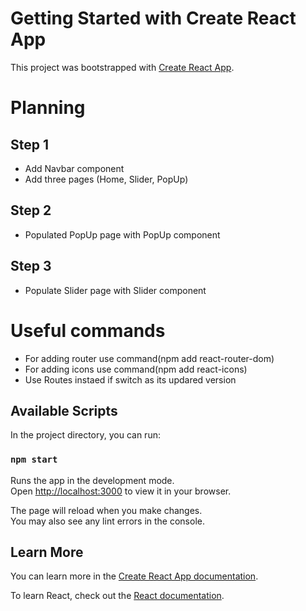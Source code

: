 # Getting Started with Create React App

This project was bootstrapped with [Create React App](https://github.com/facebook/create-react-app).

# Planning

## Step 1

- Add Navbar component
- Add three pages (Home, Slider, PopUp)

## Step 2

- Populated PopUp page with PopUp component

## Step 3

- Populate Slider page with Slider component

# Useful commands

- For adding router use command(npm add react-router-dom)
- For adding icons use command(npm add react-icons)
- Use Routes instaed if switch as its updared version

## Available Scripts

In the project directory, you can run:

### `npm start`

Runs the app in the development mode.\
Open [http://localhost:3000](http://localhost:3000) to view it in your browser.

The page will reload when you make changes.\
You may also see any lint errors in the console.

## Learn More

You can learn more in the [Create React App documentation](https://facebook.github.io/create-react-app/docs/getting-started).

To learn React, check out the [React documentation](https://reactjs.org/).
